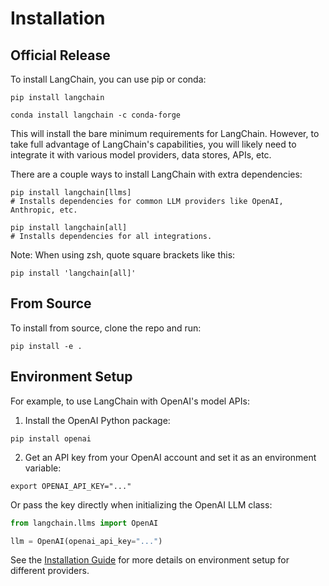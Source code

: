 

# Installation

## Official Release

To install LangChain, you can use pip or conda:

```
pip install langchain
```

```
conda install langchain -c conda-forge
```

This will install the bare minimum requirements for LangChain. However, to take full advantage of LangChain's capabilities, you will likely need to integrate it with various model providers, data stores, APIs, etc.

There are a couple ways to install LangChain with extra dependencies:

```
pip install langchain[llms]  
# Installs dependencies for common LLM providers like OpenAI, Anthropic, etc.
```

```
pip install langchain[all] 
# Installs dependencies for all integrations.
```

Note: When using zsh, quote square brackets like this: 

```
pip install 'langchain[all]'
```

## From Source

To install from source, clone the repo and run:

```
pip install -e .
```

## Environment Setup

For example, to use LangChain with OpenAI's model APIs:

1. Install the OpenAI Python package:

```
pip install openai
```

2. Get an API key from your OpenAI account and set it as an environment variable:

```
export OPENAI_API_KEY="..."
```

Or pass the key directly when initializing the OpenAI LLM class:

```python
from langchain.llms import OpenAI

llm = OpenAI(openai_api_key="...") 
```

See the [Installation Guide](/docs/get_started/installation.html) for more details on environment setup for different providers.

